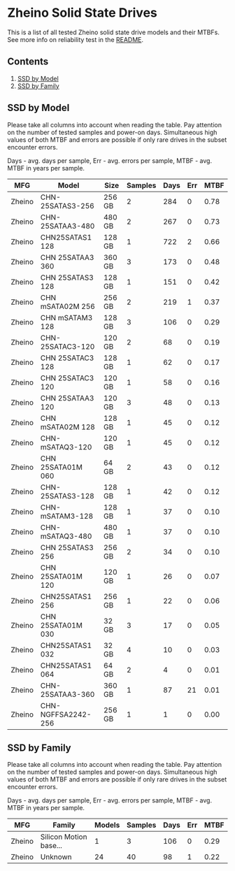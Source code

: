Zheino Solid State Drives
=========================

This is a list of all tested Zheino solid state drive models and their MTBFs. See
more info on reliability test in the [README](https://github.com/linuxhw/SMART).

Contents
--------

1. [ SSD by Model  ](#ssd-by-model)
2. [ SSD by Family ](#ssd-by-family)

SSD by Model
------------

Please take all columns into account when reading the table. Pay attention on the
number of tested samples and power-on days. Simultaneous high values of both MTBF
and errors are possible if only rare drives in the subset encounter errors.

Days - avg. days per sample,
Err  - avg. errors per sample,
MTBF - avg. MTBF in years per sample.

| MFG       | Model              | Size   | Samples | Days  | Err   | MTBF |
|-----------|--------------------|--------|---------|-------|-------|------|
| Zheino    | CHN-25SATAS3-256   | 256 GB | 2       | 284   | 0     | 0.78   |
| Zheino    | CHN-25SATAA3-480   | 480 GB | 2       | 267   | 0     | 0.73   |
| Zheino    | CHN25SATAS1 128    | 128 GB | 1       | 722   | 2     | 0.66   |
| Zheino    | CHN 25SATAA3 360   | 360 GB | 3       | 173   | 0     | 0.48   |
| Zheino    | CHN 25SATAS3 128   | 128 GB | 1       | 151   | 0     | 0.42   |
| Zheino    | CHN mSATA02M 256   | 256 GB | 2       | 219   | 1     | 0.37   |
| Zheino    | CHN mSATAM3 128    | 128 GB | 3       | 106   | 0     | 0.29   |
| Zheino    | CHN-25SATAC3-120   | 120 GB | 2       | 68    | 0     | 0.19   |
| Zheino    | CHN 25SATAC3 128   | 128 GB | 1       | 62    | 0     | 0.17   |
| Zheino    | CHN 25SATAC3 120   | 120 GB | 1       | 58    | 0     | 0.16   |
| Zheino    | CHN 25SATAA3 120   | 120 GB | 3       | 48    | 0     | 0.13   |
| Zheino    | CHN mSATA02M 128   | 128 GB | 1       | 45    | 0     | 0.12   |
| Zheino    | CHN-mSATAQ3-120    | 120 GB | 1       | 45    | 0     | 0.12   |
| Zheino    | CHN 25SATA01M 060  | 64 GB  | 2       | 43    | 0     | 0.12   |
| Zheino    | CHN-25SATAS3-128   | 128 GB | 1       | 42    | 0     | 0.12   |
| Zheino    | CHN-mSATAM3-128    | 128 GB | 1       | 37    | 0     | 0.10   |
| Zheino    | CHN-mSATAQ3-480    | 480 GB | 1       | 37    | 0     | 0.10   |
| Zheino    | CHN 25SATAS3 256   | 256 GB | 2       | 34    | 0     | 0.10   |
| Zheino    | CHN 25SATA01M 120  | 120 GB | 1       | 26    | 0     | 0.07   |
| Zheino    | CHN25SATAS1 256    | 256 GB | 1       | 22    | 0     | 0.06   |
| Zheino    | CHN 25SATA01M 030  | 32 GB  | 3       | 17    | 0     | 0.05   |
| Zheino    | CHN25SATAS1 032    | 32 GB  | 4       | 10    | 0     | 0.03   |
| Zheino    | CHN25SATAS1 064    | 64 GB  | 2       | 4     | 0     | 0.01   |
| Zheino    | CHN-25SATAA3-360   | 360 GB | 1       | 87    | 21    | 0.01   |
| Zheino    | CHN-NGFFSA2242-256 | 256 GB | 1       | 1     | 0     | 0.00   |

SSD by Family
-------------

Please take all columns into account when reading the table. Pay attention on the
number of tested samples and power-on days. Simultaneous high values of both MTBF
and errors are possible if only rare drives in the subset encounter errors.

Days - avg. days per sample,
Err  - avg. errors per sample,
MTBF - avg. MTBF in years per sample.

| MFG       | Family                 | Models | Samples | Days  | Err   | MTBF |
|-----------|------------------------|--------|---------|-------|-------|------|
| Zheino    | Silicon Motion base... | 1      | 3       | 106   | 0     | 0.29   |
| Zheino    | Unknown                | 24     | 40      | 98    | 1     | 0.22   |
